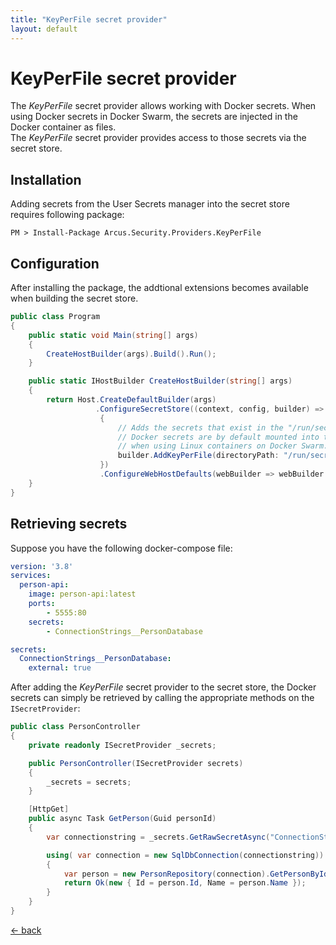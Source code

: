 ```yaml
---
title: "KeyPerFile secret provider"
layout: default
---
```


# KeyPerFile secret provider
The _KeyPerFile_  secret provider allows working with Docker secrets.  When using Docker secrets in Docker Swarm, the secrets are injected in the Docker container as files.  
The _KeyPerFile_ secret provider provides access to those secrets via the secret store.

## Installation
Adding secrets from the User Secrets manager into the secret store requires following package:

```shell
PM > Install-Package Arcus.Security.Providers.KeyPerFile
```

## Configuration
After installing the package, the addtional extensions becomes available when building the secret store.

```csharp
public class Program
{
    public static void Main(string[] args)
    {
        CreateHostBuilder(args).Build().Run();
    }

    public static IHostBuilder CreateHostBuilder(string[] args)
    {    
        return Host.CreateDefaultBuilder(args)
                   .ConfigureSecretStore((context, config, builder) =>
                    {
                        // Adds the secrets that exist in the "/run/secrets" directory to the ISecretStore
                        // Docker secrets are by default mounted into the /run/secrets directory
                        // when using Linux containers on Docker Swarm.
                        builder.AddKeyPerFile(directoryPath: "/run/secrets", optional: true);
                    })
                    .ConfigureWebHostDefaults(webBuilder => webBuilder.UseStartup<Startup>());
    }
}
```

## Retrieving secrets

Suppose you have the following docker-compose file:

```yaml
version: '3.8'
services:
  person-api:
    image: person-api:latest
    ports:
        - 5555:80
    secrets:
        - ConnectionStrings__PersonDatabase

secrets:
  ConnectionStrings__PersonDatabase:
    external: true
```

After adding the _KeyPerFile_ secret provider to the secret store, the Docker secrets can simply be retrieved by calling the appropriate methods on the `ISecretProvider`:

```csharp
public class PersonController
{
    private readonly ISecretProvider _secrets;

    public PersonController(ISecretProvider secrets)
    {
        _secrets = secrets;
    }

    [HttpGet]
    public async Task GetPerson(Guid personId)
    {
        var connectionstring = _secrets.GetRawSecretAsync("ConnectionStrings:PersonDatabase")

        using( var connection = new SqlDbConnection(connectionstring))
        {
            var person = new PersonRepository(connection).GetPersonById(personId);
            return Ok(new { Id = person.Id, Name = person.Name });
        }
    }
}
```

[&larr; back](/)
